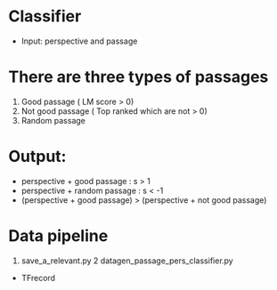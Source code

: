 


# Classifier
 * Input: perspective and passage

 
# There are three types of passages
 1. Good passage ( LM score > 0)
 2. Not good passage ( Top ranked which are not > 0)
 3. Random passage
 
 
# Output:
 * perspective + good passage : s > 1
 * perspective + random passage : s < -1
 * (perspective + good passage) > (perspective + not good passage)
 
   
   
 
# Data pipeline
 1. save_a_relevant.py
 2 datagen_passage_pers_classifier.py
   * TFrecord 